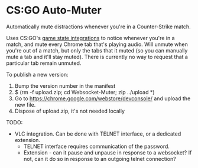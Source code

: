 CS:GO Auto-Muter
================

Automatically mute distractions whenever you're in a Counter-Strike match.

Uses CS:GO's [game state integrations](https://developer.valvesoftware.com/wiki/Counter-Strike:_Global_Offensive_Game_State_Integration)
to notice whenever you're in a match, and mute every Chrome tab that's playing
audio. Will unmute when you're out of a match, but only the tabs that it muted
(so you can manually mute a tab and it'll stay muted). There is currently no
way to request that a particular tab remain unmuted.

To publish a new version:

1. Bump the version number in the manifest
2. $ (rm -f upload.zip; cd Websocket-Muter; zip ../upload *)
3. Go to https://chrome.google.com/webstore/devconsole/ and upload the new file.
4. Dispose of upload.zip, it's not needed locally

TODO:
* VLC integration. Can be done with TELNET interface, or a dedicated extension.
  - TELNET interface requires communication of the password.
  - Extension - can it pause and unpause in response to a websocket? If not,
    can it do so in response to an outgoing telnet connection?

